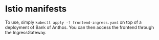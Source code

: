 # Istio manifests

To use, simply `kubectl apply -f frontend-ingress.yaml` on top of a deployment
of Bank of Anthos. You can then access the frontend through the IngressGateway.